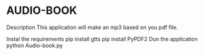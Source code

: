# AUDIO-BOOK
Description
This application will make an mp3 based on you pdf file.

Instal the requirements
pip install gtts
pip install PyPDF2
Dun the application
python Audio-book.py
